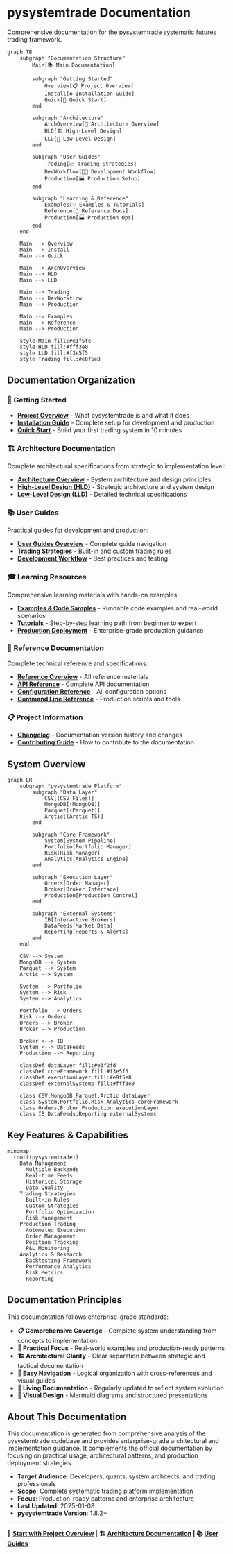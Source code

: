 # pysystemtrade Documentation

Comprehensive documentation for the pysystemtrade systematic futures trading framework.

```mermaid
graph TB
    subgraph "Documentation Structure"
        Main[📚 Main Documentation]
        
        subgraph "Getting Started"
            Overview[📋 Project Overview]
            Install[⚙️ Installation Guide]  
            Quick[🚀 Quick Start]
        end
        
        subgraph "Architecture"
            ArchOverview[📐 Architecture Overview]
            HLD[🏗️ High-Level Design]
            LLD[🔧 Low-Level Design]
        end
        
        subgraph "User Guides" 
            Trading[📈 Trading Strategies]
            DevWorkflow[👨‍💻 Development Workflow]
            Production[🏭 Production Setup]
        end
        
        subgraph "Learning & Reference"
            Examples[💡 Examples & Tutorials]
            Reference[📖 Reference Docs]
            Production[🏭 Production Ops]
        end
    end
    
    Main --> Overview
    Main --> Install
    Main --> Quick
    
    Main --> ArchOverview
    Main --> HLD
    Main --> LLD
    
    Main --> Trading
    Main --> DevWorkflow
    Main --> Production
    
    Main --> Examples
    Main --> Reference
    Main --> Production
    
    style Main fill:#e1f5fe
    style HLD fill:#fff3e0
    style LLD fill:#f3e5f5
    style Trading fill:#e8f5e8
```

## Documentation Organization

### **🎯 Getting Started**
- **[Project Overview](project-overview.md)** - What pysystemtrade is and what it does
- **[Installation Guide](installation.md)** - Complete setup for development and production
- **[Quick Start](guides/quick-start.md)** - Build your first trading system in 10 minutes

### **🏗️ Architecture Documentation**
Complete architectural specifications from strategic to implementation level:
- **[Architecture Overview](architecture/README.md)** - System architecture and design principles
- **[High-Level Design (HLD)](architecture/hld/README.md)** - Strategic architecture and system design
- **[Low-Level Design (LLD)](architecture/lld/README.md)** - Detailed technical specifications

### **📚 User Guides**
Practical guides for development and production:
- **[User Guides Overview](guides/README.md)** - Complete guide navigation
- **[Trading Strategies](guides/trading-strategies.md)** - Built-in and custom trading rules  
- **[Development Workflow](guides/development-workflow.md)** - Best practices and testing

### **🎓 Learning Resources**
Comprehensive learning materials with hands-on examples:
- **[Examples & Code Samples](examples/README.md)** - Runnable code examples and real-world scenarios
- **[Tutorials](tutorials/README.md)** - Step-by-step learning path from beginner to expert
- **[Production Deployment](production/README.md)** - Enterprise-grade production guidance

### **📖 Reference Documentation**
Complete technical reference and specifications:
- **[Reference Overview](reference/README.md)** - All reference materials
- **[API Reference](reference/api-reference.md)** - Complete API documentation
- **[Configuration Reference](reference/config/configuration-schema.md)** - All configuration options
- **[Command Line Reference](reference/cli/production-scripts.md)** - Production scripts and tools

### **📋 Project Information**
- **[Changelog](CHANGELOG.md)** - Documentation version history and changes
- **[Contributing Guide](CONTRIBUTING.md)** - How to contribute to the documentation

## System Overview

```mermaid
graph LR
    subgraph "pysystemtrade Platform"
        subgraph "Data Layer"
            CSV[(CSV Files)]
            MongoDB[(MongoDB)]
            Parquet[(Parquet)]
            Arctic[(Arctic TS)]
        end
        
        subgraph "Core Framework"
            System[System Pipeline]
            Portfolio[Portfolio Manager]
            Risk[Risk Manager]
            Analytics[Analytics Engine]
        end
        
        subgraph "Execution Layer"
            Orders[Order Manager]
            Broker[Broker Interface]
            Production[Production Control]
        end
        
        subgraph "External Systems"
            IB[Interactive Brokers]
            DataFeeds[Market Data]
            Reporting[Reports & Alerts]
        end
    end
    
    CSV --> System
    MongoDB --> System
    Parquet --> System
    Arctic --> System
    
    System --> Portfolio
    System --> Risk
    System --> Analytics
    
    Portfolio --> Orders
    Risk --> Orders
    Orders --> Broker
    Broker --> Production
    
    Broker <--> IB
    System <--> DataFeeds
    Production --> Reporting
    
    classDef dataLayer fill:#e3f2fd
    classDef coreFramework fill:#f3e5f5  
    classDef executionLayer fill:#e8f5e8
    classDef externalSystems fill:#fff3e0
    
    class CSV,MongoDB,Parquet,Arctic dataLayer
    class System,Portfolio,Risk,Analytics coreFramework
    class Orders,Broker,Production executionLayer
    class IB,DataFeeds,Reporting externalSystems
```

## Key Features & Capabilities

```mermaid
mindmap
  root((pysystemtrade))
    Data Management
      Multiple Backends
      Real-time Feeds
      Historical Storage
      Data Quality
    Trading Strategies
      Built-in Rules
      Custom Strategies
      Portfolio Optimization
      Risk Management
    Production Trading
      Automated Execution
      Order Management
      Position Tracking
      P&L Monitoring
    Analytics & Research
      Backtesting Framework
      Performance Analytics
      Risk Metrics
      Reporting
```

## Documentation Principles

This documentation follows enterprise-grade standards:

- **📋 Comprehensive Coverage** - Complete system understanding from concepts to implementation
- **🎯 Practical Focus** - Real-world examples and production-ready patterns
- **🏗️ Architectural Clarity** - Clear separation between strategic and tactical documentation
- **📖 Easy Navigation** - Logical organization with cross-references and visual guides
- **🔄 Living Documentation** - Regularly updated to reflect system evolution
- **🎨 Visual Design** - Mermaid diagrams and structured presentations

## About This Documentation

This documentation is generated from comprehensive analysis of the pysystemtrade codebase and provides enterprise-grade architectural and implementation guidance. It complements the official documentation by focusing on practical usage, architectural patterns, and production deployment strategies.

- **Target Audience**: Developers, quants, system architects, and trading professionals
- **Scope**: Complete systematic trading platform implementation
- **Focus**: Production-ready patterns and enterprise architecture
- **Last Updated**: 2025-01-08
- **pysystemtrade Version**: 1.8.2+

---

**🚀 [Start with Project Overview](project-overview.md) | 🏗️ [Architecture Documentation](architecture/README.md) | 📚 [User Guides](guides/README.md)**